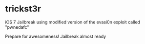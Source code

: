 trickst3r
=========

iOS 7 Jailbreak using modified version of the evasi0n exploit called "pwnedafc"


Prepare for awesomeness! Jailbreak almost ready
